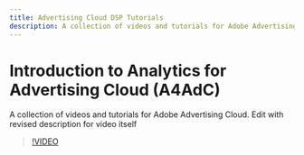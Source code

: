 ```yaml
---
title: Advertising Cloud DSP Tutorials
description: A collection of videos and tutorials for Adobe Advertising Cloud.
---
```


# Introduction to Analytics for Advertising Cloud (A4AdC)

A collection of videos and tutorials for Adobe Advertising Cloud. Edit with revised description for video itself

>[!VIDEO](https://publish.tv.adobe.com/bucket/1/category/3826/)

